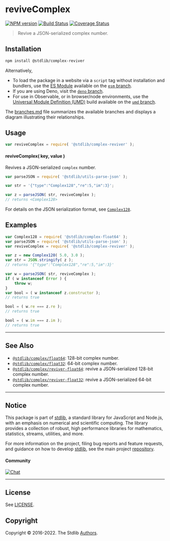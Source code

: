 <!--

@license Apache-2.0

Copyright (c) 2018 The Stdlib Authors.

Licensed under the Apache License, Version 2.0 (the "License");
you may not use this file except in compliance with the License.
You may obtain a copy of the License at

   http://www.apache.org/licenses/LICENSE-2.0

Unless required by applicable law or agreed to in writing, software
distributed under the License is distributed on an "AS IS" BASIS,
WITHOUT WARRANTIES OR CONDITIONS OF ANY KIND, either express or implied.
See the License for the specific language governing permissions and
limitations under the License.

-->

# reviveComplex

[![NPM version][npm-image]][npm-url] [![Build Status][test-image]][test-url] [![Coverage Status][coverage-image]][coverage-url] <!-- [![dependencies][dependencies-image]][dependencies-url] -->

> Revive a JSON-serialized complex number.

<!-- Section to include introductory text. Make sure to keep an empty line after the intro `section` element and another before the `/section` close. -->

<section class="intro">

</section>

<!-- /.intro -->

<!-- Package usage documentation. -->

<section class="installation">

## Installation

```bash
npm install @stdlib/complex-reviver
```

Alternatively,

-   To load the package in a website via a `script` tag without installation and bundlers, use the [ES Module][es-module] available on the [`esm` branch][esm-url].
-   If you are using Deno, visit the [`deno` branch][deno-url].
-   For use in Observable, or in browser/node environments, use the [Universal Module Definition (UMD)][umd] build available on the [`umd` branch][umd-url].

The [branches.md][branches-url] file summarizes the available branches and displays a diagram illustrating their relationships.

</section>

<section class="usage">

## Usage

```javascript
var reviveComplex = require( '@stdlib/complex-reviver' );
```

#### reviveComplex( key, value )

Revives a JSON-serialized `complex` number.

```javascript
var parseJSON = require( '@stdlib/utils-parse-json' );

var str = '{"type":"Complex128","re":5,"im":3}';

var z = parseJSON( str, reviveComplex );
// returns <Complex128>
```

For details on the JSON serialization format, see [`Complex128`][@stdlib/complex/float64].

</section>

<!-- /.usage -->

<!-- Package usage notes. Make sure to keep an empty line after the `section` element and another before the `/section` close. -->

<section class="notes">

</section>

<!-- /.notes -->

<!-- Package usage examples. -->

<section class="examples">

## Examples

<!-- eslint no-undef: "error" -->

```javascript
var Complex128 = require( '@stdlib/complex-float64' );
var parseJSON = require( '@stdlib/utils-parse-json' );
var reviveComplex = require( '@stdlib/complex-reviver' );

var z = new Complex128( 5.0, 3.0 );
var str = JSON.stringify( z );
// returns '{"type":"Complex128","re":5,"im":3}'

var w = parseJSON( str, reviveComplex );
if ( w instanceof Error ) {
    throw w;
}
var bool = ( w instanceof z.constructor );
// returns true

bool = ( w.re === z.re );
// returns true

bool = ( w.im === z.im );
// returns true
```

</section>

<!-- /.examples -->

<!-- Section to include cited references. If references are included, add a horizontal rule *before* the section. Make sure to keep an empty line after the `section` element and another before the `/section` close. -->

<section class="references">

</section>

<!-- /.references -->

<!-- Section for related `stdlib` packages. Do not manually edit this section, as it is automatically populated. -->

<section class="related">

* * *

## See Also

-   <span class="package-name">[`@stdlib/complex/float64`][@stdlib/complex/float64]</span><span class="delimiter">: </span><span class="description">128-bit complex number.</span>
-   <span class="package-name">[`@stdlib/complex/float32`][@stdlib/complex/float32]</span><span class="delimiter">: </span><span class="description">64-bit complex number.</span>
-   <span class="package-name">[`@stdlib/complex/reviver-float64`][@stdlib/complex/reviver-float64]</span><span class="delimiter">: </span><span class="description">revive a JSON-serialized 128-bit complex number.</span>
-   <span class="package-name">[`@stdlib/complex/reviver-float32`][@stdlib/complex/reviver-float32]</span><span class="delimiter">: </span><span class="description">revive a JSON-serialized 64-bit complex number.</span>

</section>

<!-- /.related -->

<!-- Section for all links. Make sure to keep an empty line after the `section` element and another before the `/section` close. -->


<section class="main-repo" >

* * *

## Notice

This package is part of [stdlib][stdlib], a standard library for JavaScript and Node.js, with an emphasis on numerical and scientific computing. The library provides a collection of robust, high performance libraries for mathematics, statistics, streams, utilities, and more.

For more information on the project, filing bug reports and feature requests, and guidance on how to develop [stdlib][stdlib], see the main project [repository][stdlib].

#### Community

[![Chat][chat-image]][chat-url]

---

## License

See [LICENSE][stdlib-license].


## Copyright

Copyright &copy; 2016-2022. The Stdlib [Authors][stdlib-authors].

</section>

<!-- /.stdlib -->

<!-- Section for all links. Make sure to keep an empty line after the `section` element and another before the `/section` close. -->

<section class="links">

[npm-image]: http://img.shields.io/npm/v/@stdlib/complex-reviver.svg
[npm-url]: https://npmjs.org/package/@stdlib/complex-reviver

[test-image]: https://github.com/stdlib-js/complex-reviver/actions/workflows/test.yml/badge.svg?branch=main
[test-url]: https://github.com/stdlib-js/complex-reviver/actions/workflows/test.yml?query=branch:main

[coverage-image]: https://img.shields.io/codecov/c/github/stdlib-js/complex-reviver/main.svg
[coverage-url]: https://codecov.io/github/stdlib-js/complex-reviver?branch=main

<!--

[dependencies-image]: https://img.shields.io/david/stdlib-js/complex-reviver.svg
[dependencies-url]: https://david-dm.org/stdlib-js/complex-reviver/main

-->

[chat-image]: https://img.shields.io/gitter/room/stdlib-js/stdlib.svg
[chat-url]: https://gitter.im/stdlib-js/stdlib/

[stdlib]: https://github.com/stdlib-js/stdlib

[stdlib-authors]: https://github.com/stdlib-js/stdlib/graphs/contributors

[umd]: https://github.com/umdjs/umd
[es-module]: https://developer.mozilla.org/en-US/docs/Web/JavaScript/Guide/Modules

[deno-url]: https://github.com/stdlib-js/complex-reviver/tree/deno
[umd-url]: https://github.com/stdlib-js/complex-reviver/tree/umd
[esm-url]: https://github.com/stdlib-js/complex-reviver/tree/esm
[branches-url]: https://github.com/stdlib-js/complex-reviver/blob/main/branches.md

[stdlib-license]: https://raw.githubusercontent.com/stdlib-js/complex-reviver/main/LICENSE

[@stdlib/complex/float64]: https://github.com/stdlib-js/complex-float64

<!-- <related-links> -->

[@stdlib/complex/float32]: https://github.com/stdlib-js/complex-float32

[@stdlib/complex/reviver-float64]: https://github.com/stdlib-js/complex-reviver-float64

[@stdlib/complex/reviver-float32]: https://github.com/stdlib-js/complex-reviver-float32

<!-- </related-links> -->

</section>

<!-- /.links -->

